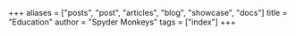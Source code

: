 +++
aliases = ["posts", "post", "articles", "blog", "showcase", "docs"]
title = "Education"
author = "Spyder Monkeys"
tags = ["index"]
+++
